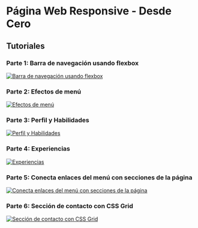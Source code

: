 # Página Web Responsive - Desde Cero

## Tutoriales
### Parte 1: Barra de navegación usando flexbox
[![Barra de navegación usando flexbox](https://img.youtube.com/vi/ADbxRybIpH0/0.jpg)](https://www.youtube.com/watch?v=ADbxRybIpH0 "Barra de navegación usando flexbox")

### Parte 2: Efectos de menú
[![Efectos de menú](https://img.youtube.com/vi/qa4oWn3Zvpk/0.jpg)](https://www.youtube.com/watch?v=qa4oWn3Zvpk "Efectos de menú")

### Parte 3: Perfil y Habilidades
[![Perfil y Habilidades](https://img.youtube.com/vi/ZOC7BjMDfq0/0.jpg)](https://www.youtube.com/watch?v=ZOC7BjMDfq0 "Perfil y Habilidades")

### Parte 4: Experiencias
[![Experiencias](https://img.youtube.com/vi/xXyvlgjpQJo/0.jpg)](https://www.youtube.com/watch?v=xXyvlgjpQJo "Experiencias")

### Parte 5: Conecta enlaces del menú con secciones de la página
[![Conecta enlaces del menú con secciones de la página](https://img.youtube.com/vi/e14LvRFfjTg/0.jpg)](https://www.youtube.com/watch?v=e14LvRFfjTg "Conecta enlaces del menú con secciones de la página")

### Parte 6: Sección de contacto con CSS Grid
[![Sección de contacto con CSS Grid](https://img.youtube.com/vi/95IG9wyiyhQ/0.jpg)](https://www.youtube.com/watch?v=95IG9wyiyhQ "Sección de contacto con CSS Grid")
